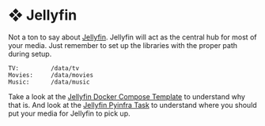 # ❖ Jellyfin

Not a ton to say about [Jellyfin](https://jellyfin.org/). Jellyfin will act as the central hub for most of your media.
Just remember to set up the libraries with the proper path during setup.

```plaintext
TV:         /data/tv
Movies:     /data/movies
Music:      /data/music
```

Take a look at the [Jellyfin Docker Compose Template](https://github.com/dotzenith/tilde/blob/main/src/tilde/templates/jellyfin.yml.j2) to understand why that is.
And look at the [Jellyfin Pyinfra Task](https://github.com/dotzenith/tilde/blob/main/src/tilde/tasks/jellyfin.py) to understand where you should put your media for Jellyfin to pick up.
